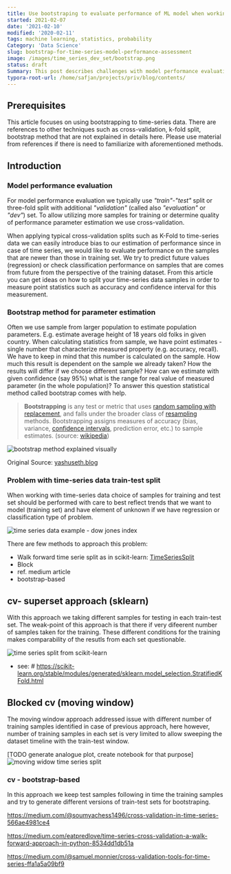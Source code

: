 ```yaml
---
title: Use bootstraping to evaluate performance of ML model when working on time-series type of data
started: 2021-02-07
date: '2021-02-10'
modified: '2020-02-11'
tags: machine learning, statistics, probability
Category: 'Data Science'
slug: bootstrap-for-time-series-model-performance-assessment
image: /images/time_series_dev_set/bootstrap.png
status: draft
Summary: This post describes challenges with model performance evaluation when working with time-series type of data. Cross-validation is a handy technique that can be used to estimate accuracy of measured model performance scores e.g. by calculating spread of scores for different cross-validation folds. However, for the time-series type of data dedicated types of train-test dataset splits for cross validation needs to be used. This article presents train-tests splits method, inspired by bootstrapping that can be used for efficient model performance estimation.
typora-root-url: /home/safjan/projects/priv/blog/contents/
---
```

## Prerequisites

This article focuses on using bootstrapping to time-series data. There are references to other techniques such as cross-validation, k-fold split, bootstrap method that are not explained in details here. Please use material from references if there is need to familiarize with aforementioned methods.

## Introduction

### Model performance evaluation

For model performance evaluation we typically use *"train"-"test"* split or three-fold split with additional *"validation"* (called also *"evaluation"* or *"dev"*) set. To allow utilizing more samples for training or determine quality of performance parameter estimation we use cross-validation.

When applying typical cross-validation splits such as K-Fold to time-series data we can easily introduce bias to our estimation of performance since in case of time series, we would like to evaluate performance on the samples that are newer than those in training set. We try to predict future values (regression) or check classification performance on samples that are comes from future from the perspective of the training dataset. From this article you can get ideas on how to split your time-series data samples in order to measure point statistics such as accuracy and confidence interval for this measurement.

### Bootstrap method for parameter estimation

Often we use sample from larger population to estimate population parameters. E.g. estimate average height of 18 years old folks in given country. When calculating statistics from sample, we have point estimates - single number that characterize measured property (e.g. accuracy, recall). We have to keep in mind that this number is calculated on the sample. How much this result is dependent on the sample we already taken? How the results will differ if we choose different sample? How can we estimate with given confidence (say 95%) what is the range for real value of measured parameter (in the whole population)? To answer this question statistical method called bootstrap comes with help.

> **Bootstrapping** is any test or metric that uses [random sampling with replacement](https://en.wikipedia.org/wiki/Sampling_(statistics)#Replacement_of_selected_units), and falls under the broader class of [resampling](https://en.wikipedia.org/wiki/Resampling_(statistics)) methods. Bootstrapping assigns measures of accuracy (bias, variance, [confidence intervals](https://en.wikipedia.org/wiki/Confidence_interval), prediction error, etc.) to sample estimates. (source: [wikipedia](https://en.wikipedia.org/wiki/Bootstrapping_(statistics)))

![bootstrap method explained visually](/images/time_series_dev_set/bootstrap.png)

Original Source: [yashuseth.blog](https://yashuseth.blog/2017/12/02/bootstrapping-a-resampling-method-in-statistics/)

### Problem with time-series data train-test split

When working with time-series data choice of samples for training and test set should be performed with care to best reflect trends that we want to model (training set) and have element of unknown if we have regression or classification type of problem.

![time series data example - dow jones index](/images/time_series_dev_set/time_series_example.png)



There are few methods to approach this problem:

- Walk forward time serie split as in scikit-learn: [TimeSeriesSplit](https://scikit-learn.org/stable/modules/generated/sklearn.model_selection.TimeSeriesSplit.html)
- Block
- ref. medium article
- bootstrap-based

## cv- superset approach (sklearn)

With this approach we taking different samples for testing in each train-test set. The weak-point of this approach is that there if very difeerent number of samples taken for the training. These different conditions for the training makes comparability of the resutls from each set questionable.

![time series split from scikit-learn](/images/time_series_dev_set/sphx_glr_plot_cv_indices_010.png)

  - see: #  https://scikit-learn.org/stable/modules/generated/sklearn.model_selection.StratifiedKFold.html
## Blocked cv (moving window)

The moving window approach addressed issue with different number of training samples identified in case of previous approach, here however, number of training samples in each set is very limited to allow sweeping the dataset timeline with the train-test window.

[TODO generate analogue plot, create notebook for that purpose]
![moving widow time series split](/images/time_series_dev_set/sphx_glr_plot_cv_indices_010.png)

### cv - bootstrap-based

In this approach we keep test samples following in time the training samples and try to generate different versions of train-test sets for bootstraping.



https://medium.com/@soumyachess1496/cross-validation-in-time-series-566ae4981ce4

https://medium.com/eatpredlove/time-series-cross-validation-a-walk-forward-approach-in-python-8534dd1db51a

https://medium.com/@samuel.monnier/cross-validation-tools-for-time-series-ffa1a5a09bf9